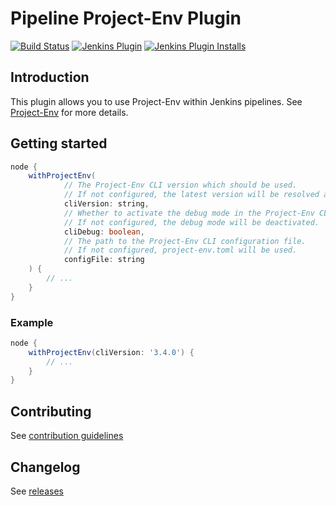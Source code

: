 # Pipeline Project-Env Plugin

[![Build Status](https://ci.jenkins.io/job/Plugins/job/pipeline-project-env-plugin/job/master/badge/icon)](https://ci.jenkins.io/job/Plugins/job/pipeline-project-env-plugin/job/master/)
[![Jenkins Plugin](https://img.shields.io/jenkins/plugin/v/pipeline-project-env.svg)](https://plugins.jenkins.io/pipeline-project-env)
[![Jenkins Plugin Installs](https://img.shields.io/jenkins/plugin/i/pipeline-project-env.svg?color=blue)](https://plugins.jenkins.io/pipeline-project-env)

## Introduction

This plugin allows you to use Project-Env within Jenkins pipelines. See [Project-Env](https://project-env.github.io/) for more details.

## Getting started

```groovy
node {
    withProjectEnv(
            // The Project-Env CLI version which should be used.
            // If not configured, the latest version will be resolved automatically.
            cliVersion: string,
            // Whether to activate the debug mode in the Project-Env CLI. 
            // If not configured, the debug mode will be deactivated.
            cliDebug: boolean,
            // The path to the Project-Env CLI configuration file. 
            // If not configured, project-env.toml will be used.
            configFile: string
    ) {
        // ...
    }
}
```

### Example

```groovy
node {
    withProjectEnv(cliVersion: '3.4.0') {
        // ...
    }
}
```

## Contributing

See [contribution guidelines](https://github.com/jenkinsci/.github/blob/master/CONTRIBUTING.md)

## Changelog

See [releases](https://github.com/jenkinsci/pipeline-project-env-plugin/releases)

